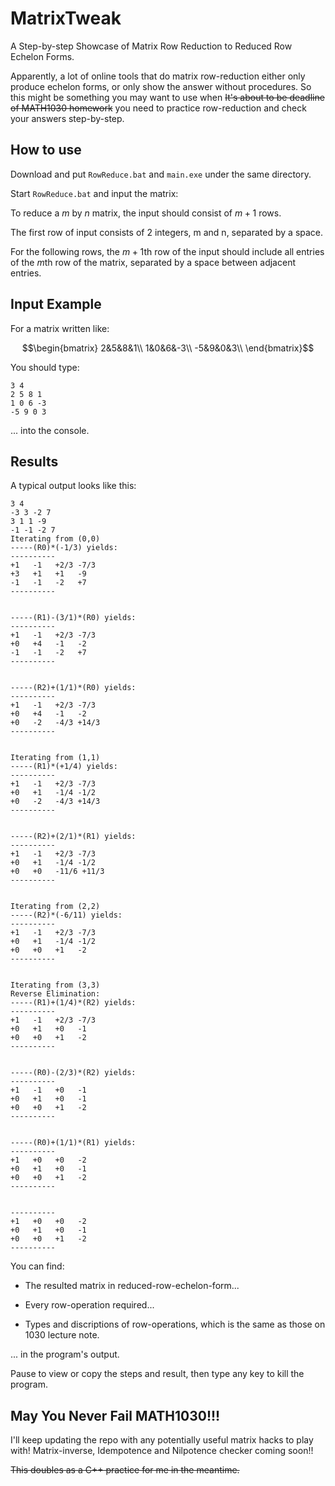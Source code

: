 # MatrixTweak

A Step-by-step Showcase of Matrix Row Reduction to Reduced Row Echelon Forms.

Apparently, a lot of online tools that do matrix row-reduction either only produce echelon forms, or only show the answer without procedures. So this might be something you may want to use when ~~It's about to be deadline of MATH1030 homework~~ you need to practice row-reduction and check your answers step-by-step.

## How to use

Download and put `RowReduce.bat` and `main.exe` under the same directory.

Start `RowReduce.bat` and input the matrix:

To reduce a $m$ by $n$ matrix, the input should consist of $m+1$ rows.

The first row of input consists of 2 integers, m and n, separated by a space.

For the following rows, the $m+1$th row of the input should include all entries of the $m$th row of the matrix, separated by a space between adjacent entries.

## Input Example

For a matrix written like:

$$\begin{bmatrix}
2&5&8&1\\
1&0&6&-3\\
-5&9&0&3\\
\end{bmatrix}$$

You should type:

```
3 4
2 5 8 1
1 0 6 -3
-5 9 0 3
```
... into the console.

## Results

A typical output looks like this:

```
3 4
-3 3 -2 7
3 1 1 -9
-1 -1 -2 7
Iterating from (0,0)
-----(R0)*(-1/3) yields:
----------
+1   -1   +2/3 -7/3
+3   +1   +1   -9
-1   -1   -2   +7
----------


-----(R1)-(3/1)*(R0) yields:
----------
+1   -1   +2/3 -7/3
+0   +4   -1   -2
-1   -1   -2   +7
----------


-----(R2)+(1/1)*(R0) yields:
----------
+1   -1   +2/3 -7/3
+0   +4   -1   -2
+0   -2   -4/3 +14/3
----------


Iterating from (1,1)
-----(R1)*(+1/4) yields:
----------
+1   -1   +2/3 -7/3
+0   +1   -1/4 -1/2
+0   -2   -4/3 +14/3
----------


-----(R2)+(2/1)*(R1) yields:
----------
+1   -1   +2/3 -7/3
+0   +1   -1/4 -1/2
+0   +0   -11/6 +11/3
----------


Iterating from (2,2)
-----(R2)*(-6/11) yields:
----------
+1   -1   +2/3 -7/3
+0   +1   -1/4 -1/2
+0   +0   +1   -2   
----------


Iterating from (3,3)
Reverse Elimination:
-----(R1)+(1/4)*(R2) yields:
----------
+1   -1   +2/3 -7/3
+0   +1   +0   -1
+0   +0   +1   -2
----------


-----(R0)-(2/3)*(R2) yields:
----------
+1   -1   +0   -1
+0   +1   +0   -1
+0   +0   +1   -2
----------


-----(R0)+(1/1)*(R1) yields:
----------
+1   +0   +0   -2
+0   +1   +0   -1
+0   +0   +1   -2
----------


----------
+1   +0   +0   -2
+0   +1   +0   -1
+0   +0   +1   -2
----------
```

You can find:

+ The resulted matrix in reduced-row-echelon-form...

+ Every row-operation required...

+ Types and discriptions of row-operations, which is the same as those on 1030 lecture note.

... in the program's output.

Pause to view or copy the steps and result, then type any key to kill the program.

## May You Never Fail MATH1030!!!

I'll keep updating the repo with any potentially useful matrix hacks to play with! Matrix-inverse, Idempotence and Nilpotence checker coming soon!!

~~This doubles as a C++ practice for me in the meantime.~~
